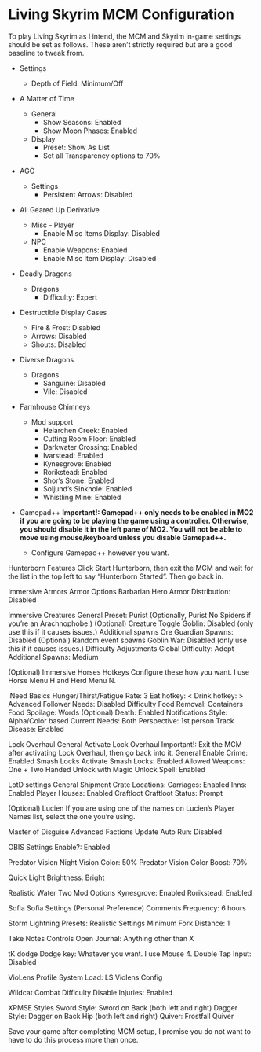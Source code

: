 # Living Skyrim MCM Configuration
To play Living Skyrim as I intend, the MCM and Skyrim in-game settings should be set as follows. These aren’t strictly required but are a good baseline to tweak from.

* Settings
    - Depth of Field: Minimum/Off

* A Matter of Time
  - General 
    - Show Seasons: Enabled
    - Show Moon Phases: Enabled
  - Display     
    - Preset: Show As List
    - Set all Transparency options to 70%

* AGO
  - Settings
    - Persistent Arrows: Disabled

* All Geared Up Derivative
  - Misc - Player
    - Enable Misc Items Display: Disabled
  - NPC
    - Enable Weapons: Enabled
    - Enable Misc Item Display: Disabled

* Deadly Dragons
  - Dragons
    - Difficulty: Expert

* Destructible Display Cases
  - Fire & Frost: Disabled
  - Arrows: Disabled
  - Shouts: Disabled

* Diverse Dragons
  - Dragons 
    - Sanguine: Disabled
    - Vile: Disabled

* Farmhouse Chimneys
  - Mod support 
    - Helarchen Creek: Enabled
    - Cutting Room Floor: Enabled
    - Darkwater Crossing: Enabled
    - Ivarstead: Enabled
    - Kynesgrove: Enabled
    - Rorikstead: Enabled
    - Shor’s Stone: Enabled
    - Soljund’s Sinkhole: Enabled
    - Whistling Mine: Enabled

* Gamepad++
**Important!: Gamepad++ only needs to be enabled in MO2 if you are going to be playing the game using a controller. Otherwise, you should disable it in the left pane of MO2. You will not be able to move using mouse/keyboard unless you disable Gamepad++.**

  - Configure Gamepad++ however you want.

Hunterborn
Features
Click Start Hunterborn, then exit the MCM and wait for the list in the top left to say “Hunterborn Started”. Then go back in.

Immersive Armors
Armor Options 
Barbarian Hero Armor Distribution: Disabled

Immersive Creatures
General Preset: Purist (Optionally, Purist No Spiders if you’re an Arachnophobe.)
(Optional) Creature Toggle
Goblin: Disabled (only use this if it causes issues.)
Additional spawns 
Ore Guardian Spawns: Disabled
(Optional) Random event spawns
Goblin War: Disabled (only use this if it causes issues.)
Difficulty Adjustments
Global Difficulty: Adept 
Additional Spawns: Medium 

(Optional) Immersive Horses
Hotkeys 
Configure these how you want. I use Horse Menu H and Herd Menu N.

iNeed 
Basics 
Hunger/Thirst/Fatigue Rate: 3
Eat hotkey: <
Drink hotkey: >
Advanced 
Follower Needs: Disabled
Difficulty
Food Removal: Containers
Food Spoilage: Words
(Optional) Death: Enabled
Notifications 
Style: Alpha/Color based
Current Needs: Both
Perspective: 1st person
Track Disease: Enabled

Lock Overhaul
General 
Activate Lock Overhaul
Important!: Exit the MCM after activating Lock Overhaul, then go back into it.
General 
Enable Crime: Enabled
Smash Locks 
Activate Smash Locks: Enabled
Allowed Weapons: One + Two Handed
Unlock with Magic 
Unlock Spell: Enabled

LotD settings
General
Shipment Crate Locations: 
Carriages: Enabled
Inns: Enabled
Player Houses: Enabled
Craftloot
Craftloot Status: Prompt

(Optional) Lucien
If you are using one of the names on Lucien’s Player Names list, select the one you’re using.

Master of Disguise
Advanced
Factions Update Auto Run: Disabled

OBIS
Settings
Enable?: Enabled

Predator Vision
Night Vision Color: 50%
Predator Vision Color Boost: 70%

Quick Light
Brightness: Bright 

Realistic Water Two
Mod Options 
Kynesgrove: Enabled
Rorikstead: Enabled

Sofia
Sofia Settings 
(Personal Preference) Comments Frequency: 6 hours

Storm Lightning
Presets: Realistic
Settings 
Minimum Fork Distance: 1

Take Notes
Controls 
Open Journal: Anything other than X

tK dodge
Dodge key: Whatever you want. I use Mouse 4.
Double Tap Input: Disabled

VioLens
Profile System
Load: LS Violens Config

Wildcat Combat 
Difficulty 
Disable Injuries: Enabled

XPMSE
Styles
Sword Style: Sword on Back (both left and right)
Dagger Style: Dagger on Back Hip (both left and right)
Quiver: Frostfall Quiver

Save your game after completing MCM setup, I promise you do not want to have to do this process more than once.
